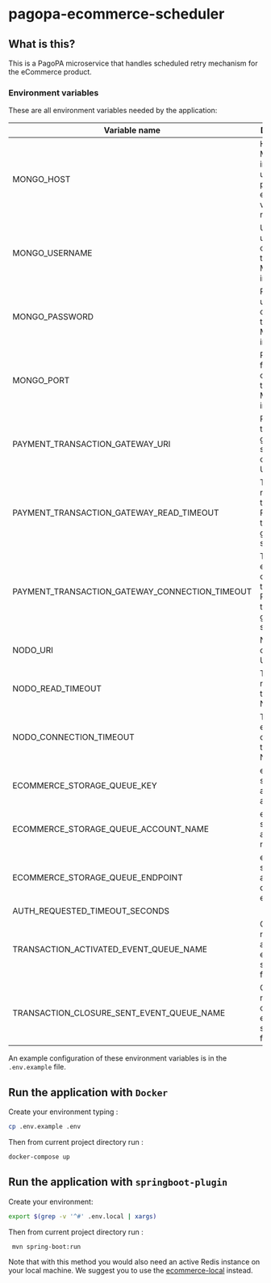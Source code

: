 # pagopa-ecommerce-scheduler

## What is this?

This is a PagoPA microservice that handles scheduled retry mechanism for the eCommerce product.

### Environment variables

These are all environment variables needed by the application:

| Variable name                                  | Description                                                                       | type   | default |
|------------------------------------------------|-----------------------------------------------------------------------------------|--------|---------|
| MONGO_HOST                                     | Host where MongoDB instance used to persise events and view resides               | string |
| MONGO_USERNAME                                 | Username used for connecting to MongoDB instance                                  | string |         |
| MONGO_PASSWORD                                 | Password used for connecting to MongoDB instance                                  | string |         |
| MONGO_PORT                                     | Port used for connecting to MongoDB instance                                      | number |         |
| PAYMENT_TRANSACTION_GATEWAY_URI                | Payment transactions gateway service connection URI                               | string |         |
| PAYMENT_TRANSACTION_GATEWAY_READ_TIMEOUT       | Timeout for requests towards Payment transactions gateway service                 | number |         |
| PAYMENT_TRANSACTION_GATEWAY_CONNECTION_TIMEOUT | Timeout for establishing connections towards Payment transactions gateway service | number |         |
| NODO_URI                                       | Nodo connection URI                                                               | string |         |
| NODO_READ_TIMEOUT                              | Timeout for requests towards Nodo                                                 | number |         |
| NODO_CONNECTION_TIMEOUT                        | Timeout for establishing connections towards Nodo                                 | number |         |
| ECOMMERCE_STORAGE_QUEUE_KEY                    | eCommerce storage account access key                                              | string ||
| ECOMMERCE_STORAGE_QUEUE_ACCOUNT_NAME           | eCommerce storage account name                                                    | string ||
| ECOMMERCE_STORAGE_QUEUE_ENDPOINT               | eCommerce storage account queue endpoint                                          | string |         |
| AUTH_REQUESTED_TIMEOUT_SECONDS                 |                                                                                   | string |         |
| TRANSACTION_ACTIVATED_EVENT_QUEUE_NAME         | Queue name for activated events scheduled for retries                             | string |         |
| TRANSACTION_CLOSURE_SENT_EVENT_QUEUE_NAME      | Queue name for closure events scheduled for retries                               | string |         |


An example configuration of these environment variables is in the `.env.example` file.

## Run the application with `Docker`

Create your environment typing :
```sh
cp .env.example .env
``` 

Then from current project directory run :
```sh
docker-compose up
```


## Run the application with `springboot-plugin`

Create your environment:
```sh
export $(grep -v '^#' .env.local | xargs)
``` 

Then from current project directory run :
```sh
 mvn spring-boot:run
```

Note that with this method you would also need an active Redis instance on your local machine.
We suggest you to use the [ecommerce-local](https://github.com/pagopa/pagopa-ecommerce-local) instead.